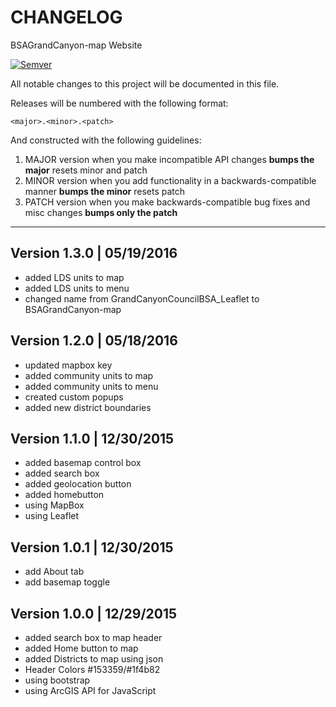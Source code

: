 # CHANGELOG #
BSAGrandCanyon-map Website

[![Semver](http://img.shields.io/SemVer/2.0.0.png)](http://semver.org/spec/v2.0.0.html)

All notable changes to this project will be documented in this file.

Releases will be numbered with the following format:

`<major>.<minor>.<patch>`

And constructed with the following guidelines:

1. MAJOR version when you make incompatible API changes **bumps the major** resets minor and patch
2. MINOR version when you add functionality in a backwards-compatible manner **bumps the minor** resets patch
3. PATCH version when you make backwards-compatible bug fixes and misc changes **bumps only the patch**

***************************************************************************************************************

## Version 1.3.0 | 05/19/2016

* added LDS units to map
* added LDS units to menu
* changed name from GrandCanyonCouncilBSA_Leaflet to BSAGrandCanyon-map

## Version 1.2.0 | 05/18/2016

* updated mapbox key
* added community units to map
* added community units to menu
* created custom popups
* added new district boundaries

## Version 1.1.0 | 12/30/2015

* added basemap control box
* added search box
* added geolocation button
* added homebutton
* using MapBox
* using Leaflet

## Version 1.0.1 | 12/30/2015

* add About tab
* add basemap toggle

## Version 1.0.0 | 12/29/2015

* added search box to map header
* added Home button to map
* added Districts to map using json
* Header Colors #153359/#1f4b82
* using bootstrap
* using ArcGIS API for JavaScript


